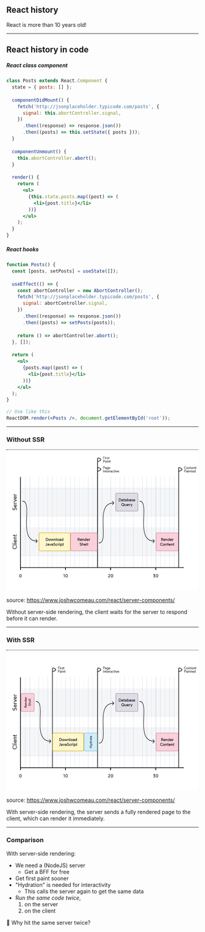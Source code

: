 ## React history

React is more than 10 years old!

<kc-timeline events='[{ "year": 2013, "caption": "React 🎂", "description": "The first release of React was in May 2013." }, {"year": 2016,"caption": "Next.js SSR","description": "Next.js Server-Side Rendering (SSR) was introduced in 2016. It enables rendering React components on the server side, improving performance and SEO by delivering fully rendered pages to the client"},{ "year": 2019, "caption": "React Hooks", "description": "React Hooks were introduced in React version 16.8.0, which was released in February 2019. They provide a new way to use stateful logic and side effects in functional components." }, { "year": 2020, "caption": "Next.js RSC", "description": "Next.js Runtime Script Configuration (RSC) support was introduced in 2020. It allows dynamic modification of the Next.js runtime configuration without requiring a server restart." }]'></kc-timeline>

---

## React history in code

<div class="kc-columns kc-gap2">
<div>

##### React class component

```jsx [|5-9|5-9,19-21|5-9,19-21,13|]
class Posts extends React.Component {
  state = { posts: [] };

  componentDidMount() {
    fetch('http://jsonplaceholder.typicode.com/posts', {
      signal: this.abortController.signal,
    })
      .then((response) => response.json())
      .then((posts) => this.setState({ posts }));
  }

  componentUnmount() {
    this.abortController.abort();
  }

  render() {
    return (
      <ul>
        {this.state.posts.map((post) => (
          <li>{post.title}</li>
        ))}
      </ul>
    );
  }
}
```

<!-- .element class="xs" -->

</div>
<div class="fragment">

##### React hooks

```jsx [|5-12|]
function Posts() {
  const [posts, setPosts] = useState([]);

  useEffect(() => {
    const abortController = new AbortController();
    fetch('http://jsonplaceholder.typicode.com/posts', {
      signal: abortController.signal,
    })
      .then((response) => response.json())
      .then((posts) => setPosts(posts));

    return () => abortController.abort();
  }, []);

  return (
    <ul>
      {posts.map((post) => (
        <li>{post.title}</li>
      ))}
    </ul>
  );
}
```

<!-- .element class="xs" -->

</div>
</div>

```jsx
// Use like this
ReactDOM.render(<Posts />, document.getElementById('root'));
```

<!-- .element class="xs" -->

---

### Without SSR

![alt text](../../img/10-react-history_image.png)

<!-- .element class="img-react" -->

source: https://www.joshwcomeau.com/react/server-components/

<!-- .element class="source" -->


Without server-side rendering, the client waits for the server to respond before it can render.

---

### With SSR

![alt text](../../img/10-react-history_image-1.png)

<!-- .element class="img-react" -->

source: https://www.joshwcomeau.com/react/server-components/

<!-- .element class="source" -->

With server-side rendering, the server sends a fully rendered page to the client, which can render it immediately.

---

### Comparison

With server-side rendering:

- We need a (NodeJS) server
  - Get a BFF for free
- Get first paint sooner
- "Hydration" is needed for interactivity
  - This calls the server again to get the same data
- Run _the same code twice_, 
  1. on the server
  2. on the client

🤔 Why hit the same server twice?

<!-- .element class="fragment" -->
